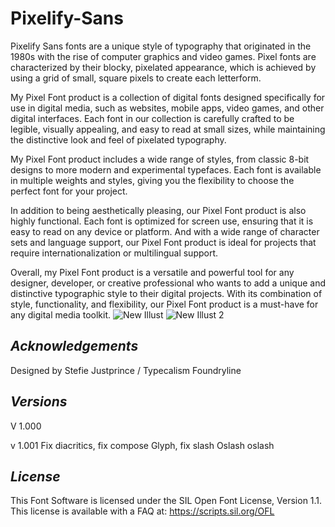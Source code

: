 # Pixelify-Sans
Pixelify Sans fonts are a unique style of typography that originated in the 1980s with the rise of computer graphics and video games. Pixel fonts are characterized by their blocky, pixelated appearance, which is achieved by using a grid of small, square pixels to create each letterform.

My Pixel Font product is a collection of digital fonts designed specifically for use in digital media, such as websites, mobile apps, video games, and other digital interfaces. Each font in our collection is carefully crafted to be legible, visually appealing, and easy to read at small sizes, while maintaining the distinctive look and feel of pixelated typography.

My Pixel Font product includes a wide range of styles, from classic 8-bit designs to more modern and experimental typefaces. Each font is available in multiple weights and styles, giving you the flexibility to choose the perfect font for your project.

In addition to being aesthetically pleasing, our Pixel Font product is also highly functional. Each font is optimized for screen use, ensuring that it is easy to read on any device or platform. And with a wide range of character sets and language support, our Pixel Font product is ideal for projects that require internationalization or multilingual support.

Overall, my Pixel Font product is a versatile and powerful tool for any designer, developer, or creative professional who wants to add a unique and distinctive typographic style to their digital projects. With its combination of style, functionality, and flexibility, our Pixel Font product is a must-have for any digital media toolkit.
![New Illust](https://github.com/eifetx/Pixelify-Sans/assets/123919967/8050eb2d-0584-434e-a0f8-03a0d8827484)
![New Illust 2](https://github.com/eifetx/Pixelify-Sans/assets/123919967/456e58f3-1a29-4264-8dc0-f207f0b8177d)


## ***Acknowledgements***
Designed by Stefie Justprince / Typecalism Foundryline

## ***Versions***
V 1.000

v 1.001 Fix diacritics, fix compose Glyph, fix slash Oslash oslash 

## ***License***
This Font Software is licensed under the SIL Open Font License, Version 1.1. This license is available with a FAQ at: https://scripts.sil.org/OFL
